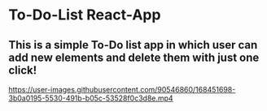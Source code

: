 # To-Do-List React-App
## This is a simple To-Do list app in which user can add new elements and delete them with just one click!





https://user-images.githubusercontent.com/90546860/168451698-3b0a0195-5530-491b-b05c-53528f0c3d8e.mp4

